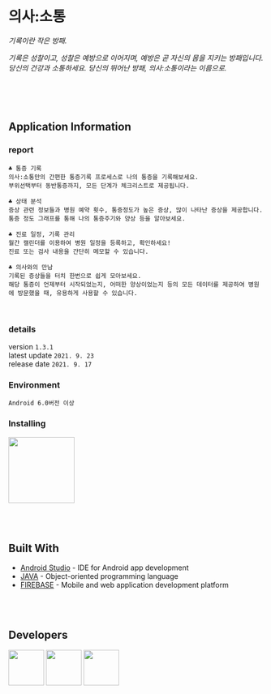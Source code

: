 # 의사:소통


*기록이란 작은 방패.*

*기록은 성찰이고, 성찰은 예방으로 이어지며, 예방은 곧 자신의 몸을 지키는 방패입니다.  
당신의 건강과 소통하세요. 당신의 뛰어난 방패, 의사:소통이라는 이름으로.*

<br><br><br>


<h2 style="clear:both"><b>Application Information</b></h1>

### **report**
    ♣ 통증 기록  
    의사:소통만의 간편한 통증기록 프로세스로 나의 통증을 기록해보세요.
    부위선택부터 동반통증까지, 모든 단계가 체크리스트로 제공됩니다.

    ♣ 상태 분석   
    증상 관련 정보들과 병원 예약 횟수, 통증정도가 높은 증상, 많이 나타난 증상을 제공합니다.
    통증 정도 그래프를 통해 나의 통증주기와 양상 등을 알아보세요.

    ♣ 진료 일정, 기록 관리   
    월간 캘린더를 이용하여 병원 일정을 등록하고, 확인하세요! 
    진료 또는 검사 내용을 간단히 메모할 수 있습니다.

    ♣ 의사와의 만남   
    기록된 증상들을 터치 한번으로 쉽게 모아보세요. 
    해당 통증이 언제부터 시작되었는지, 어떠한 양상이었는지 등의 모든 데이터를 제공하여 병원에 방문했을 때, 유용하게 사용할 수 있습니다.

<br>

### **details**
version `1.3.1`    
latest update  `2021. 9. 23`   
release date `2021. 9. 17`
<br>

### **Environment**

`Android 6.0버전 이상`

### **Installing** 
<a href="https://play.google.com/store/apps/details?id=com.dc.doctor_communication">
<img src="https://blog.kakaocdn.net/dn/bWSVE7/btqOhvMNNap/cUnqL5rKAuwWP7NRTv1xrK/img.png" width="130"></a>

<br><br>


## Built With

* [Android Studio](http://www.dropwizard.io/1.0.2/docs/) - IDE for Android app development
* [JAVA](https://maven.apache.org/) - Object-oriented programming language
* [FIREBASE](https://rometools.github.io/rome/) - Mobile and web application development platform


<br><br>

## Developers
<a href="https://github.com/KimSky904"><img src="https://avatars.githubusercontent.com/u/67359955?v=4" height="70" /></a>
<a href="https://github.com/chaewon0228"><img src="https://avatars.githubusercontent.com/u/58872725?v=4" height="70" /></a>
<a href="https://github.com/SooooMm"><img src="https://avatars.githubusercontent.com/u/67359937?v=4" height="70" /></a>
